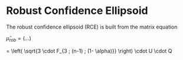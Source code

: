 # Robust Confidence Ellipsoid
 
 
 The robust confidence ellipsoid (RCE) is built from the matrix equation
 
 $\hat{\mu}_{rob} = \left( … \right)$
 
 = \left( \sqrt{3 \cdot F_{3 ; (n-1) ; (1- \alpha)}} \right) \cdot U \cdot Q
